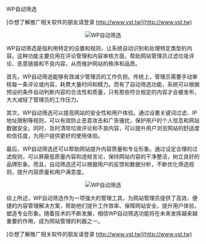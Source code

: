 WP自动筛选

[😍想了解推广相关软件的朋友请登录 http://www.vst.tw](http://www.vst.tw)

 <center><img src="https://vst.tw/MP4/tuiguang/png/0.png" alt="WP自动筛选"></center>

WP自动筛选是指利用特定的设置和规则，让系统自动识别和处理特定类型的内容。这种功能主要应用在评论管理和内容审核方面，帮助网站管理员过滤垃圾评论、恶意链接和不良内容，从而维护网站的秩序和品质。

首先，WP自动筛选能够有效减少管理员的工作负担。传统上，管理员需要手动审核每一条评论或内容，耗费大量时间和精力。而有了自动筛选功能，系统可以根据预设的条件自动判断内容的合法性和质量，只有那些符合规定的内容才会被发布，大大减轻了管理员的工作压力。

其次，WP自动筛选可以提高网站的安全性和用户体验。通过设置关键词过滤、IP地址限制等规则，可以有效防止恶意攻击和广告骚扰，保护用户的个人信息和网站数据安全。同时，及时清除垃圾评论和不良内容，可以提升用户浏览网站的舒适度和信任度，为用户提供更好的使用体验。

最后，WP自动筛选还可以帮助网站提升内容质量和专业形象。通过设定合理的过滤规则，可以屏蔽低质量内容和违规言论，保持网站内容的干净整洁，树立良好的品牌形象。而且，自动筛选还可以根据用户的反馈和数据分析，不断优化筛选规则，提升内容质量和用户满意度。

 <center><img src="https://vst.tw/MP4/tuiguang/png/7.png" alt="WP自动筛选"></center>

综上所述，WP自动筛选作为一项强大的管理工具，为网站管理员提供了高效、便捷的内容管理解决方案，帮助他们提升工作效率、保障网站安全，提升用户体验，塑造专业形象。随着技术的不断发展，相信WP自动筛选功能将在未来发挥越来越重要的作用，成为网站管理的利器之一。

[😍想了解推广相关软件的朋友请登录 http://www.vst.tw](http://www.vst.tw)



